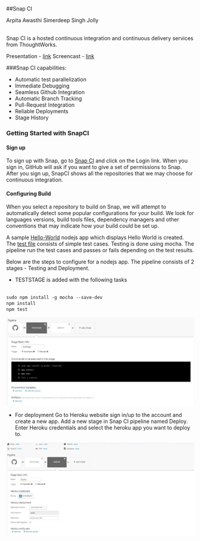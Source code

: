 ##Snap CI

Arpita Awasthi 
Simerdeep Singh Jolly

<br/>Snap CI is a hosted continuous integration and continuous delivery services from ThoughtWorks.

Presentation - [link](https://drive.google.com/file/d/0ByVTfdDN4Ne_MXNmYzlGY0Fiem8/view?ts=58347c6c)
Screencast - [link](https://drive.google.com/file/d/0B4s9cWAWOC29bWZtd1gwQUYyWWc/view?usp=sharing)

###Snap CI capabilities:
* Automatic test parallelization
* Immediate Debugging
* Seamless Github Integration
* Automatic Branch Tracking
* Pull-Request Integration
* Reliable Deployments
* Stage History

### Getting Started with SnapCI
#### Sign up 
To sign up with Snap, go to [Snap CI](https://www.snap-ci.com) and click on the Login link.
When you sign in, GitHub will ask if you want to give a set of permissions to Snap. After you sign up, SnapCI shows all the repositories that we may choose for continuous integration. 

#### Configuring Build 
When you select a repository to build on Snap, we will attempt to automatically detect some popular configurations for your build. We look for languages versions, build tools files, dependency managers and other conventions that may indicate how your build could be set up.

A sample [Hello-World](https://github.com/simerdeep92/DevOps_SnapCI_TechTalk/blob/master/app.js) nodejs app which displays Hello World is created. The [test file](https://github.com/simerdeep92/DevOps_SnapCI_TechTalk/blob/master/test/test.js) consists of simple test cases. Testing is done using mocha. The pipeline run the test cases and passes or fails depending on the test results.

Below are the steps to configure for a nodejs app. The pipeline consists of 2 stages - Testing and Deployment.

* TESTSTAGE is added with the following tasks 

<pre><code>
sudo npm install -g mocha --save-dev
npm install
npm test
</code></pre>

![Test](https://github.com/simerdeep92/DevOps_SnapCI_TechTalk/blob/master/Images/teststage.JPG)
* For deployment Go to Heroku website sign in/up to the account and create a new app. Add a new stage in Snap CI pipeline named Deploy. Enter Heroku credentials and select the heroku app you want to deploy to.

![Deploy](https://github.com/simerdeep92/DevOps_SnapCI_TechTalk/blob/master/Images/deploy.JPG)


